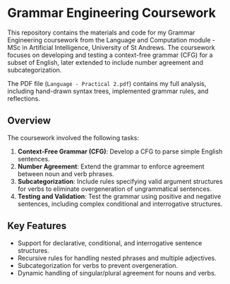 # Grammar Engineering Coursework

This repository contains the materials and code for my Grammar Engineering coursework from the Language and Computation module - MSc in Artificial Intelligence, University of St Andrews. The coursework focuses on developing and testing a context-free grammar (CFG) for a subset of English, later extended to include number agreement and subcategorization.

The PDF file (`Language - Practical 2.pdf`) contains my full analysis, including hand-drawn syntax trees, implemented grammar rules, and reflections.

## Overview

The coursework involved the following tasks:
1. **Context-Free Grammar (CFG)**: Develop a CFG to parse simple English sentences.
2. **Number Agreement**: Extend the grammar to enforce agreement between noun and verb phrases.
3. **Subcategorization**: Include rules specifying valid argument structures for verbs to eliminate overgeneration of ungrammatical sentences.
4. **Testing and Validation**: Test the grammar using positive and negative sentences, including complex conditional and interrogative structures.

## Key Features

- Support for declarative, conditional, and interrogative sentence structures.
- Recursive rules for handling nested phrases and multiple adjectives.
- Subcategorization for verbs to prevent overgeneration.
- Dynamic handling of singular/plural agreement for nouns and verbs.
